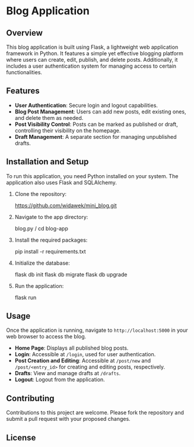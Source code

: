 # Blog Application

## Overview
This blog application is built using Flask, a lightweight web application framework in Python. It features a simple yet effective blogging platform where users can create, edit, publish, and delete posts. Additionally, it includes a user authentication system for managing access to certain functionalities.

## Features
- **User Authentication**: Secure login and logout capabilities.
- **Blog Post Management**: Users can add new posts, edit existing ones, and delete them as needed.
- **Post Visibility Control**: Posts can be marked as published or draft, controlling their visibility on the homepage.
- **Draft Management**: A separate section for managing unpublished drafts.

## Installation and Setup
To run this application, you need Python installed on your system. The application also uses Flask and SQLAlchemy.

1. Clone the repository:

    https://github.com/widawek/mini_blog.git

2. Navigate to the app directory:

    blog.py / cd blog-app

3. Install the required packages:

    pip install -r requirements.txt

4. Initialize the database:

    flask db init
    flask db migrate
    flask db upgrade

5. Run the application:

    flask run

## Usage
Once the application is running, navigate to `http://localhost:5000` in your web browser to access the blog.

- **Home Page**: Displays all published blog posts.
- **Login**: Accessible at `/login`, used for user authentication.
- **Post Creation and Editing**: Accessible at `/post/new` and `/post/<entry_id>` for creating and editing posts, respectively.
- **Drafts**: View and manage drafts at `/drafts`.
- **Logout**: Logout from the application.

## Contributing
Contributions to this project are welcome. Please fork the repository and submit a pull request with your proposed changes.

## License
